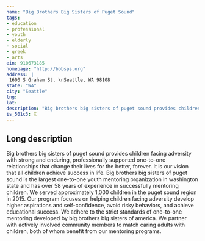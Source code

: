 ```yaml
---
name: "Big Brothers Big Sisters of Puget Sound"
tags:
- education
- professional
- youth
- elderly
- social
- greek
- arts
ein: 910673185
homepage: "http://bbbsps.org"
address: |
 1600 S Graham St, \nSeattle, WA 98108
state: "WA"
city: "Seattle"
lng: 
lat: 
description: "Big brothers big sisters of puget sound provides children facing adversity with strong and enduring, professionally supported one-to-one relationships that change their lives for the better, forever. It is our vision that all children achieve success in life. "
is_501c3: X
---
```


## Long description

Big brothers big sisters of puget sound provides children facing adversity with strong and enduring, professionally supported one-to-one relationships that change their lives for the better, forever. It is our vision that all children achieve success in life. Big brothers big sisters of puget sound is the largest one-to-one youth mentoring organization in washington state and has over 58 years of experience in successfully mentoring children. We served approximately 1,000 children in the puget sound region in 2015. Our program focuses on helping children facing adversity develop higher aspirations and self-confidence, avoid risky behaviors, and achieve educational success. We adhere to the strict standards of one-to-one mentoring developed by big brothers big sisters of america. We partner with actively involved community members to match caring adults with children, both of whom benefit from our mentoring programs. 
